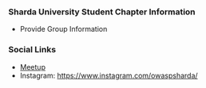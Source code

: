 ### Sharda University Student Chapter Information
* Provide Group Information

### Social Links
* [Meetup](#)
* Instagram: https://www.instagram.com/owaspsharda/

